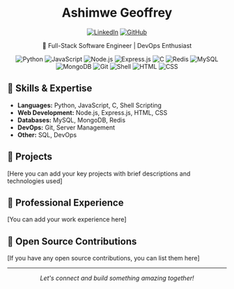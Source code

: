 <h1 align="center">Ashimwe Geoffrey</h1>

<p align="center">
  <a href="https://www.linkedin.com/in/ashimwe-geoffrey/"><img src="https://img.shields.io/badge/-LinkedIn-blue?style=flat-square&logo=Linkedin&logoColor=white" alt="LinkedIn"></a>
  <a href="https://github.com/YourGitHubUsername"><img src="https://img.shields.io/badge/-GitHub-181717?style=flat-square&logo=github" alt="GitHub"></a>
</p>

<p align="center">🚀 Full-Stack Software Engineer | DevOps Enthusiast</p>

<p align="center">
  <img src="https://img.shields.io/badge/Python-3776AB?style=for-the-badge&logo=python&logoColor=white" alt="Python">
  <img src="https://img.shields.io/badge/JavaScript-F7DF1E?style=for-the-badge&logo=javascript&logoColor=black" alt="JavaScript">
  <img src="https://img.shields.io/badge/Node.js-43853D?style=for-the-badge&logo=node.js&logoColor=white" alt="Node.js">
  <img src="https://img.shields.io/badge/Express.js-404D59?style=for-the-badge" alt="Express.js">
  <img src="https://img.shields.io/badge/C-00599C?style=for-the-badge&logo=c&logoColor=white" alt="C">
  <img src="https://img.shields.io/badge/Redis-DC382D?style=for-the-badge&logo=redis&logoColor=white" alt="Redis">
  <img src="https://img.shields.io/badge/MySQL-4479A1?style=for-the-badge&logo=mysql&logoColor=white" alt="MySQL">
  <img src="https://img.shields.io/badge/MongoDB-4EA94B?style=for-the-badge&logo=mongodb&logoColor=white" alt="MongoDB">
  <img src="https://img.shields.io/badge/Git-F05032?style=for-the-badge&logo=git&logoColor=white" alt="Git">
  <img src="https://img.shields.io/badge/Shell_Script-121011?style=for-the-badge&logo=gnu-bash&logoColor=white" alt="Shell">
  <img src="https://img.shields.io/badge/HTML5-E34F26?style=for-the-badge&logo=html5&logoColor=white" alt="HTML">
  <img src="https://img.shields.io/badge/CSS3-1572B6?style=for-the-badge&logo=css3&logoColor=white" alt="CSS">
</p>

## 🧰 Skills & Expertise

- **Languages:** Python, JavaScript, C, Shell Scripting
- **Web Development:** Node.js, Express.js, HTML, CSS
- **Databases:** MySQL, MongoDB, Redis
- **DevOps:** Git, Server Management
- **Other:** SQL, DevOps

## 🚀 Projects

[Here you can add your key projects with brief descriptions and technologies used]

## 💼 Professional Experience

[You can add your work experience here]

## 🌟 Open Source Contributions

[If you have any open source contributions, you can list them here]

---

<p align="center">
  <i>Let's connect and build something amazing together!</i>
</p>
